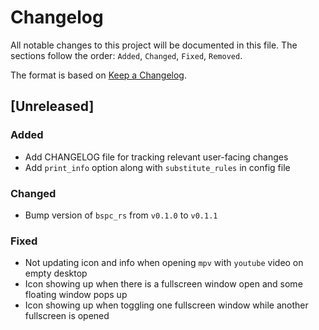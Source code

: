 # Changelog

All notable changes to this project will be documented in this file. The
sections follow the order: `Added`, `Changed`, `Fixed`, `Removed`.

The format is based on [Keep a Changelog](https://keepachangelog.com/en/1.0.0/).

## [Unreleased]

### Added

- Add CHANGELOG file for tracking relevant user-facing changes
- Add `print_info` option along with `substitute_rules` in config file

### Changed

- Bump version of `bspc_rs` from `v0.1.0` to `v0.1.1`

### Fixed 

- Not updating icon and info when opening `mpv` with `youtube` video on empty desktop
- Icon showing up when there is a fullscreen window open and some floating window pops up
- Icon showing up when toggling one fullscreen window while another fullscreen is opened

